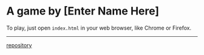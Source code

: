 # A game by [Enter Name Here]

To play, just open `index.html` in your web browser, like Chrome or Firefox.

<hr>

[repository](https://github.com/hughbagan/textadventure350)
